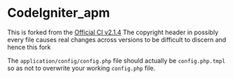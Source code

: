 CodeIgniter_apm
===============
This is forked from the [Official CI v2.1.4](https://ellislab.com/asset/ci_download_files/CodeIgniter_2.1.4.zip)
The copyright header in possibly every file causes real changes across versions to be difficult to discern and hence this fork

The `application/config/config.php` file should actually be `config.php.tmpl` so as not to overwrite your working `config.php` file.
